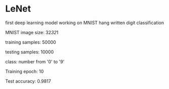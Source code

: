# LeNet
first deep learning model working on MNIST hang written digit classification

MNIST image size: 32*32*1

training samples: 50000

testing samples: 10000

class: number from '0' to '9'

Training epoch: 10

Test accuracy: 0.9817
